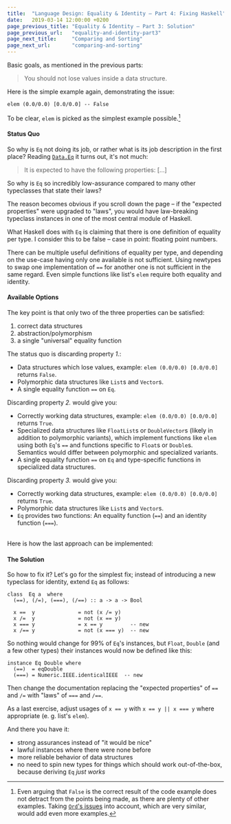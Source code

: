 ```yaml
---
title:  "Language Design: Equality & Identity – Part 4: Fixing Haskell"
date:   2019-03-14 12:00:00 +0200
page_previous_title: "Equality & Identity – Part 3: Solution"
page_previous_url:   "equality-and-identity-part3"
page_next_title:     "Comparing and Sorting"
page_next_url:       "comparing-and-sorting"
---
```


Basic goals, as mentioned in the previous parts:

> You should not lose values inside a data structure.

Here is the simple example again, demonstrating the issue:

    elem (0.0/0.0) [0.0/0.0] -- False

To be clear, `elem` is picked as the simplest example possible.[^1]

#### Status Quo

So why is `Eq` not doing its job, or rather what is its job description in the first place?
Reading [`Data.Eq`](http://hackage.haskell.org/package/base-4.12.0.0/docs/Data-Eq.html) it turns out, it's not much:

> It is expected to have the following properties: [...]

So why is `Eq` so incredibly low-assurance compared to many other typeclasses that state their laws?

The reason becomes obvious if you scroll down the page – if the "expected properties" were upgraded to "laws", you would have law-breaking typeclass instances in one of the most central module of Haskell.

What Haskell does with `Eq` is claiming that there is one definition of equality per type. I consider this to be false – case in point: floating point numbers.

There can be multiple useful definitions of equality per type, and depending on the use-case having only one available is not sufficient. Using newtypes to swap one implementation of `==` for another one is not sufficient in the same regard. Even simple functions like list's `elem` require both equality and identity.

#### Available Options

The key point is that only two of the three properties can be satisfied:

1. correct data structures
2. abstraction/polymorphism
3. a single "universal" equality function

The status quo is discarding property _1._:

- Data structures which lose values, example: `elem (0.0/0.0) [0.0/0.0]` returns `False`.
- Polymorphic data structures like `List`s and `Vector`s.
- A single equality function `==` on `Eq`.

Discarding property _2._ would give you:

- Correctly working data structures, example: `elem (0.0/0.0) [0.0/0.0]` returns `True`.
- Specialized data structures like `FloatList`s or `DoubleVector`s (likely in addition to polymorphic variants), which implement functions like `elem` using both `Eq`'s `==` and functions specific to `Float`s or `Double`s. Semantics would differ between polymorphic and specialized variants.
- A single equality function `==` on `Eq` and type-specific functions in specialized data structures.

Discarding property _3._ would give you:

- Correctly working data structures, example: `elem (0.0/0.0) [0.0/0.0]` returns `True`.
- Polymorphic data structures like `List`s and `Vector`s.
- `Eq` provides two functions: An equality function (`==`) and an identity function (`===`).

<br/>Here is how the last approach can be implemented:

#### The Solution

So how to fix it? Let's go for the simplest fix; instead of introducing a new typeclass for identity, extend `Eq` as follows:

    class  Eq a  where
      (==), (/=), (===), (/==) :: a -> a -> Bool

      x ==  y              = not (x /= y)
      x /=  y              = not (x == y)
      x === y              = x == y         -- new
      x /== y              = not (x === y)  -- new

So nothing would change for 99% of `Eq`'s instances, but `Float`, `Double` (and a few other types) their instances would now be defined like this:

    instance Eq Double where
      (==)  = eqDouble
      (===) = Numeric.IEEE.identicalIEEE  -- new

Then change the documentation replacing the "expected properties" of `==` and `/=` with "laws" of `===` and `/==`.

As a last exercise, adjust usages of `x == y` with `x == y || x === y` where appropriate (e. g. list's `elem`).

And there you have it:

- strong assurances instead of "it would be nice"
- lawful instances where there were none before
- more reliable behavior of data structures
- no need to spin new types for things which should work out-of-the-box, because deriving `Eq` _just works_

[^1]: Even arguing that `False` is the correct result of the code example does not detract from the points being made, as there are plenty of other examples. Taking [`Ord`'s issues](/languages/comparing-and-sorting.html) into account, which are very similar, would add even more examples.
